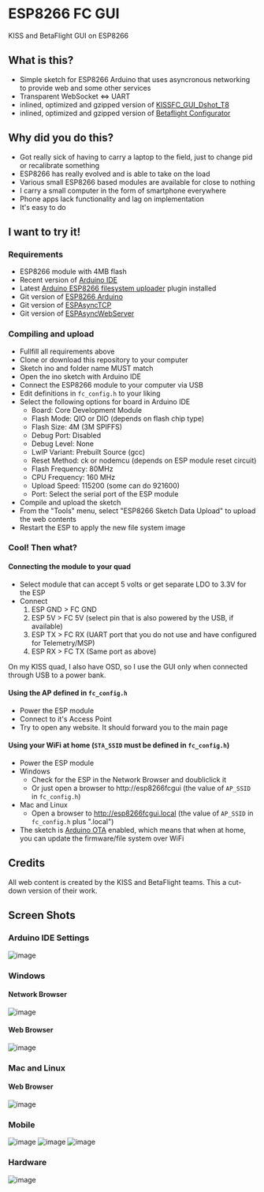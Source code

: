 # ESP8266 FC GUI
KISS and BetaFlight GUI on ESP8266

## What is this?
- Simple sketch for ESP8266 Arduino that uses asyncronous networking to provide web and some other services
- Transparent WebSocket <=> UART
- inlined, optimized and gzipped version of [KISSFC_GUI_Dshot_T8](https://www.rcgroups.com/forums/showatt.php?attachmentid=9464379&d=1477306491)
- inlined, optimized and gzipped version of [Betaflight Configurator](https://github.com/betaflight/betaflight-configurator/tree/bcb361cac665b8ba9c4de2d93bdca2944e157dec)

## Why did you do this?
- Got really sick of having to carry a laptop to the field, just to change pid or recalibrate something
- ESP8266 has really evolved and is able to take on the load
- Various small ESP8266 based modules are available for close to nothing
- I carry a small computer in the form of smartphone everywhere
- Phone apps lack functionality and lag on implementation
- It's easy to do

## I want to try it!

### Requirements
- ESP8266 module with 4MB flash
- Recent version of [Arduino IDE](https://www.arduino.cc/en/Main/Software)
- Latest [Arduino ESP8266 filesystem uploader](https://github.com/esp8266/arduino-esp8266fs-plugin) plugin installed
- Git version of [ESP8266 Arduino](https://github.com/esp8266/Arduino#using-git-version)
- Git version of [ESPAsyncTCP](https://github.com/me-no-dev/ESPAsyncTCP)
- Git version of [ESPAsyncWebServer](https://github.com/me-no-dev/ESPAsyncWebServer)

### Compiling and upload
- Fullfill all requirements above
- Clone or download this repository to your computer
- Sketch ino and folder name MUST match
- Open the ino sketch with Arduino IDE
- Connect the ESP8266 module to your computer via USB
- Edit definitions in ```fc_config.h``` to your liking
- Select the following options for board in Arduino IDE
    - Board: Core Development Module
    - Flash Mode: QIO or DIO (depends on flash chip type)
    - Flash Size: 4M (3M SPIFFS)
    - Debug Port: Disabled
    - Debug Level: None
    - LwIP Variant: Prebuilt Source (gcc)
    - Reset Method: ck or nodemcu (depends on ESP module reset circuit)
    - Flash Frequency: 80MHz
    - CPU Frequency: 160 MHz
    - Upload Speed: 115200 (some can do 921600)
    - Port: Select the serial port of the ESP module
- Compile and upload the sketch
- From the "Tools" menu, select "ESP8266 Sketch Data Upload" to upload the web contents
- Restart the ESP to apply the new file system image

### Cool! Then what?

#### Connecting the module to your quad
- Select module that can accept 5 volts or get separate LDO to 3.3V for the ESP
- Connect
    1. ESP GND > FC GND
    2. ESP 5V > FC 5V (select pin that is also powered by the USB, if available)
    3. ESP TX > FC RX (UART port that you do not use and have configured for Telemetry/MSP)
    4. ESP RX > FC TX (Same port as above)

On my KISS quad, I also have OSD, so I use the GUI only when connected through USB to a power bank.

#### Using the AP defined in ```fc_config.h```
- Power the ESP module
- Connect to it's Access Point
- Try to open any website. It should forward you to the main page

#### Using your WiFi at home (```STA_SSID``` must be defined in ```fc_config.h```)
- Power the ESP module
- Windows
    - Check for the ESP in the Network Browser and doubliclick it
    - Or just open a browser to http://esp8266fcgui (the value of ```AP_SSID``` in ```fc_config.h```)
- Mac and Linux
    - Open a browser to http://esp8266fcgui.local (the value of ```AP_SSID``` in ```fc_config.h``` plus ".local")
- The sketch is [Arduino OTA](https://github.com/esp8266/Arduino/blob/master/doc/ota_updates/readme.md#arduino-ide) enabled, which means that when at home, you can update the firmware/file system over WiFi

## Credits
All web content is created by the KISS and BetaFlight teams. This a cut-down version of their work.

## Screen Shots

### Arduino IDE Settings
![image](doc/ide_settings.png)

### Windows

#### Network Browser
![image](doc/win_network.png)

#### Web Browser
![image](doc/win_browser.png)

### Mac and Linux

#### Web Browser
![image](doc/mac_browser.png)

### Mobile
![image](doc/mobile_bf.png)
![image](doc/mobile_bf2.png)
![image](doc/mobile_bf3.png)

### Hardware
![image](doc/esp8266fcgui.jpg)

